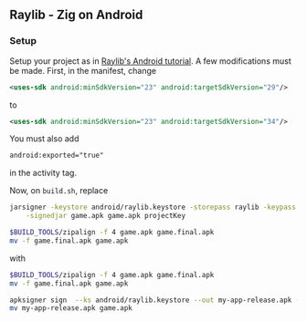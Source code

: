 ## Raylib - Zig on Android
### Setup
Setup your project as in
[Raylib's Android tutorial](https://github.com/raysan5/raylib/wiki/Working-for-Android-(on-Linux)).
A few modifications must be made. First, in the manifest, change
```xml
<uses-sdk android:minSdkVersion="23" android:targetSdkVersion="29"/>
```
to
```xml
<uses-sdk android:minSdkVersion="23" android:targetSdkVersion="34"/>
```
You must also add
```xml
android:exported="true"
```
in the activity tag.

Now, on `build.sh`, replace
```bash
jarsigner -keystore android/raylib.keystore -storepass raylib -keypass raylib \
	-signedjar game.apk game.apk projectKey

$BUILD_TOOLS/zipalign -f 4 game.apk game.final.apk
mv -f game.final.apk game.apk
```
with
```bash
$BUILD_TOOLS/zipalign -f 4 game.apk game.final.apk
mv -f game.final.apk game.apk

apksigner sign  --ks android/raylib.keystore --out my-app-release.apk --ks-pass pass:raylib game.apk
mv my-app-release.apk game.apk
```

